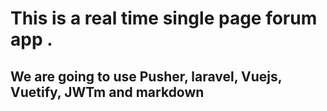 # This is a real time single page forum app .

## We are going to use Pusher, laravel, Vuejs, Vuetify, JWTm and markdown